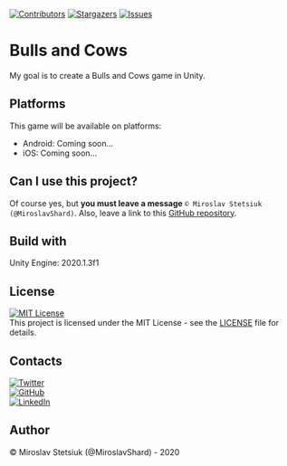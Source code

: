 [![Contributors][contributors-shield]][contributors-url]
[![Stargazers][stars-shield]][stars-url]
[![Issues][issues-shield]][issues-url]

# Bulls and Cows
My goal is to create a Bulls and Cows game in Unity.

## Platforms
This game will be available on platforms:
- Android: Coming soon...
- iOS: Coming soon...

## Can I use this project?
Of course yes, but <b>you must leave a message</b> `© Miroslav Stetsiuk (@MiroslavShard)`. Also, leave a link to this [GitHub repository](https://github.com/MiroslavShard/bulls-and-cows).

## Build with
Unity Engine: 2020.1.3f1

## License
[![MIT License][license-shield]][license-url]<br>
This project is licensed under the MIT License - see the [LICENSE](https://github.com/MiroslavShard/bulls-and-cows/blob/master/LICENSE) file for details.

## Contacts
[![Twitter][twitter-shield]][twitter-url]<br>
[![GitHub][github-shield]][github-url]<br>
[![LinkedIn][linkedin-shield]][linkedin-url]

## Author
© Miroslav Stetsiuk (@MiroslavShard) - 2020

<!-- MARKDOWN LINKS & IMAGES -->
[contributors-shield]: https://img.shields.io/github/contributors/MiroslavShard/bulls-and-cows
[contributors-url]: https://github.com/MiroslavShard/bulls-and-cows/graphs/contributors
[stars-shield]: https://img.shields.io/github/stars/MiroslavShard/bulls-and-cows
[stars-url]: https://github.com/MiroslavShard/bulls-and-cows/stargazers
[issues-shield]: https://img.shields.io/bitbucket/issues/MiroslavShard/bulls-and-cows
[issues-url]: https://github.com/MiroslavShard/bulls-and-cows/issues
[license-shield]: https://img.shields.io/github/license/othneildrew/Best-README-Template.svg?style=flat-square
[license-url]: https://github.com/MiroslavShard/bulls-and-cows/blob/master/LICENSE.txt
[twitter-shield]: https://img.shields.io/twitter/follow/MiroslavShard?style=social
[twitter-url]: https://twitter.com/MiroslavShard
[github-shield]: https://img.shields.io/github/followers/miroslavshard?label=MiroslavShard&style=social
[github-url]: https://github.com/MiroslavShard
[linkedin-shield]: https://img.shields.io/badge/-LinkedIn-black.svg?style=flat-square&logo=linkedin&colorB=555
[linkedin-url]: https://linkedin.com/in/MiroslavShard
